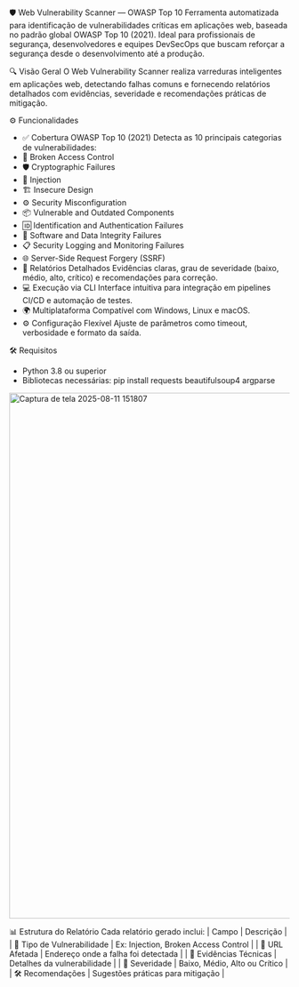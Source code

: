 🛡️ Web Vulnerability Scanner — OWASP Top 10
Ferramenta automatizada para identificação de vulnerabilidades críticas em aplicações web, baseada no padrão global OWASP Top 10 (2021). Ideal para profissionais de segurança, desenvolvedores e equipes DevSecOps que buscam reforçar a segurança desde o desenvolvimento até a produção.

🔍 Visão Geral
O Web Vulnerability Scanner realiza varreduras inteligentes em aplicações web, detectando falhas comuns e fornecendo relatórios detalhados com evidências, severidade e recomendações práticas de mitigação.

⚙️ Funcionalidades
- ✅ Cobertura OWASP Top 10 (2021)
Detecta as 10 principais categorias de vulnerabilidades:
- 🔐 Broken Access Control
- 🛡️ Cryptographic Failures
- 🧨 Injection
- 🏗️ Insecure Design
- ⚙️ Security Misconfiguration
- 📦 Vulnerable and Outdated Components
- 🆔 Identification and Authentication Failures
- 🔄 Software and Data Integrity Failures
- 📋 Security Logging and Monitoring Failures
- 🌐 Server-Side Request Forgery (SSRF)
- 📄 Relatórios Detalhados
Evidências claras, grau de severidade (baixo, médio, alto, crítico) e recomendações para correção.
- 💻 Execução via CLI
Interface intuitiva para integração em pipelines CI/CD e automação de testes.
- 🌍 Multiplataforma
Compatível com Windows, Linux e macOS.
- ⚙️ Configuração Flexível
Ajuste de parâmetros como timeout, verbosidade e formato da saída.

🛠️ Requisitos
- Python 3.8 ou superior
- Bibliotecas necessárias:
pip install requests beautifulsoup4 argparse

<img width="1912" height="946" alt="Captura de tela 2025-08-11 151807" src="https://github.com/user-attachments/assets/56f78e2d-4919-4f92-84e8-7b0aca327c8e" />


📊 Estrutura do Relatório
Cada relatório gerado inclui:
| Campo | Descrição | 
| 🧩 Tipo de Vulnerabilidade | Ex: Injection, Broken Access Control | 
| 🔗 URL Afetada | Endereço onde a falha foi detectada | 
| 🧾 Evidências Técnicas | Detalhes da vulnerabilidade | 
| 🚨 Severidade | Baixo, Médio, Alto ou Crítico | 
| 🛠️ Recomendações | Sugestões práticas para mitigação | 
